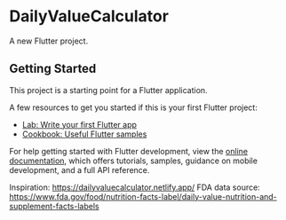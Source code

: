 # DailyValueCalculator

A new Flutter project.

## Getting Started

This project is a starting point for a Flutter application.

A few resources to get you started if this is your first Flutter project:

- [Lab: Write your first Flutter app](https://docs.flutter.dev/get-started/codelab)
- [Cookbook: Useful Flutter samples](https://docs.flutter.dev/cookbook)

For help getting started with Flutter development, view the
[online documentation](https://docs.flutter.dev/), which offers tutorials,
samples, guidance on mobile development, and a full API reference.

Inspiration: https://dailyvaluecalculator.netlify.app/
FDA data source: https://www.fda.gov/food/nutrition-facts-label/daily-value-nutrition-and-supplement-facts-labels
